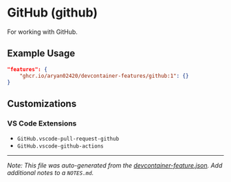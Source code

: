 
# GitHub (github)

For working with GitHub.

## Example Usage

```json
"features": {
    "ghcr.io/aryan02420/devcontainer-features/github:1": {}
}
```



## Customizations

### VS Code Extensions

- `GitHub.vscode-pull-request-github`
- `GitHub.vscode-github-actions`



---

_Note: This file was auto-generated from the [devcontainer-feature.json](https://github.com/aryan02420/devcontainer-features/blob/main/src/github/devcontainer-feature.json).  Add additional notes to a `NOTES.md`._
